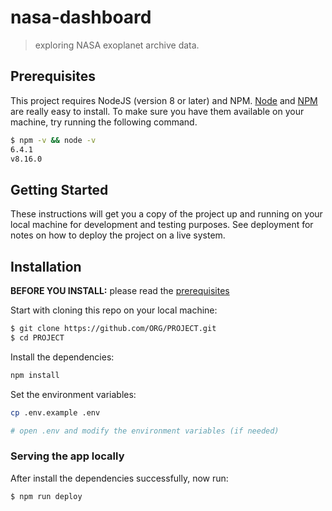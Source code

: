 # nasa-dashboard
> exploring NASA exoplanet archive data.

## Prerequisites

This project requires NodeJS (version 8 or later) and NPM.
[Node](http://nodejs.org/) and [NPM](https://npmjs.org/) are really easy to install.
To make sure you have them available on your machine,
try running the following command.

```sh
$ npm -v && node -v
6.4.1
v8.16.0
```

## Getting Started

These instructions will get you a copy of the project up and running on your local machine for development and testing purposes. See deployment for notes on how to deploy the project on a live system.

## Installation

**BEFORE YOU INSTALL:** please read the [prerequisites](#prerequisites)

Start with cloning this repo on your local machine:

```sh
$ git clone https://github.com/ORG/PROJECT.git
$ cd PROJECT
```

Install the dependencies:

```bash
npm install
```

Set the environment variables:

```bash
cp .env.example .env

# open .env and modify the environment variables (if needed)
```

### Serving the app locally
After install the dependencies successfully, now run: 
```sh
$ npm run deploy
```
